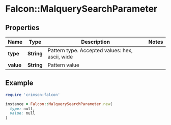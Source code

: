 # Falcon::MalquerySearchParameter

## Properties

| Name | Type | Description | Notes |
| ---- | ---- | ----------- | ----- |
| **type** | **String** | Pattern type. Accepted values: hex, ascii, wide |  |
| **value** | **String** | Pattern value |  |

## Example

```ruby
require 'crimson-falcon'

instance = Falcon::MalquerySearchParameter.new(
  type: null,
  value: null
)
```

